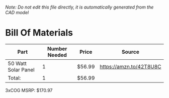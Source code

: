 ###### Note: Do not edit this file directly, it is automatically generated from the CAD model 
# Bill Of Materials 
 |Part|Number Needed|Price|Source| 
 |----|----------|-----|-----|
|50 Watt Solar Panel|1|$56.99|https://amzn.to/42T8U8C|
|Total: |1|$56.99| |

 3xCOG MSRP: $170.97